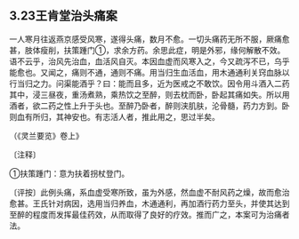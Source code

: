 ## 3.23王肯堂治头痛案

一人寒月往返燕京感受风寒，遂得头痛，数月不愈。一切头痛药无所不服，厥痛愈甚，肢体瘦削，扶策踵门①，求余方药。余思此症，明是外邪，缘何解散不效。语不云乎，治风先治血，血活风自灭。本因血虚而风寒入之，今又疏泻不已，乌乎能愈也。又闻之，痛则不通，通则不痛。用当归生血活血，用木通通利关窍血脉以行当归之力。问渠能酒乎？曰：能而且多，近为医戒之不敢饮。因令用斗酒入二药其中，浸三昼夜，重汤煮熟，乘热饮之至醉，则去枕而卧，卧起其痛如失。所以用酒者，欲二药之性上升于头也。至醉乃卧者，醉则浃肌肤，沦骨髓，药力方到。卧则血有所归，其神安也。有志活人者，推此用之，思过半矣。

（《灵兰要览》卷上》

〔注释〕

①扶策踵门：意为扶着拐杖登门。

〔评按〕此例头痛，系血虚受寒所致，虽为外感，然血虚不耐风药之燥，故而愈治愈甚。王氏针对病因，选用当归养血，木通通利，再加酒行药力至头，并使其达到至醉的程度而发挥最佳药效，从而取得了良好的疗效。推而广之，本案可为治痛者法。
